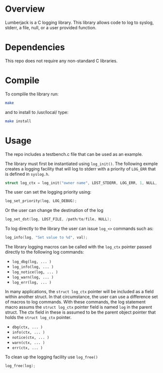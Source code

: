 # Overview 

Lumberjack is a C logging library. This library allows code to log to syslog, 
stderr, a file, null, or a user provided function. 

# Dependencies 

This repo does not require any non-standard C libraries. 

# Compile 

To complile the library run: 

```bash
make
```

and to install to /usr/local/ type: 

```bash
make install
```

# Usage 

The repo includes a testbench.c file that can be used as an example. 

The library must first be instantiated using `log_init()`. The following exmple
creates a logging facility that will log to stderr with a priority of `LOG_ERR` 
that is defined in `syslog.h`.

```c
struct log_ctx = log_init("owner name", LDST_STDERR, LOG_ERR, 1, NULL, NULL);
```

The user can set the logging priority using: 

```c
log_set_priority(log, LOG_DEBUG);
```

Or the user can change the destination of the log 

```c
log_set_dst(log, LDST_FILE, /path/to/file, NULL);
```

To log directly to the library the user can issue `log_<>` commands such as:

```c
log_info(log, "Set value to %d", val);
```

The library logging macros can be called with the `log_ctx` pointer passed 
directly to the following log commands: 

- `log_dbg(log, ... )`
- `log_info(log, ... )`
- `log_notice(log, ... )`
- `log_warn(log, ... )`
- `log_err(log, ... )`

In many applications, the `struct log_ctx` pointer will be included as a field 
within another struct. In that circumstance, the user can use a difference set 
of macros to log commands. With these commands, the log statement macro assums 
the `struct log_ctx` pointer field is named `log` in the parent struct. The ctx
field in these is assumed to be the parent object pointer that holds the 
`struct log_ctx` pointer.

- `dbg(ctx, ... )`
- `info(ctx, ... )`
- `notice(ctx, ... )`
- `warn(ctx, ... )`
- `err(ctx, ... )`

To clean up the logging facility use `log_free()`

```c
log_free(log);
```

